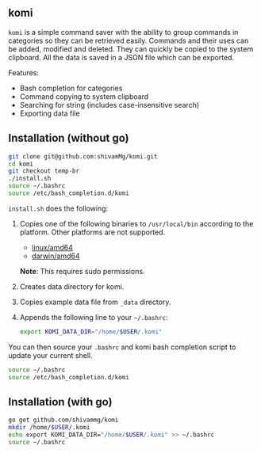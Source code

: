 ## komi

`komi` is a simple command saver with the ability to group commands in categories so they can be retrieved easily. Commands and their uses can be added, modified and deleted. They can quickly be copied to the system clipboard. All the data is saved in a JSON file which can be exported.

Features:

- Bash completion for categories
- Command copying to system clipboard
- Searching for string (includes case-insensitive search)
- Exporting data file

## Installation (without go)

```bash
git clone git@github.com:shivamMg/komi.git
cd komi
git checkout temp-br
./install.sh
source ~/.bashrc
source /etc/bash_completion.d/komi
```

`install.sh` does the following:

1. Copies one of the following binaries to `/usr/local/bin` according to the platform. Other platforms are not supported.
   - [linux/amd64](_linux_amd64/komi)
   - [darwin/amd64](_darwin_amd64/komi)

   **Note**: This requires sudo permissions.
2. Creates data directory for komi.
3. Copies example data file from `_data` directory.
4. Appends the following line to your `~/.bashrc`:
   ```bash
   export KOMI_DATA_DIR="/home/$USER/.komi"
   ```

You can then source your `.bashrc` and komi bash completion script to update your current shell.
```bash
source ~/.bashrc
source /etc/bash_completion.d/komi
```

## Installation (with go)

```bash
go get github.com/shivammg/komi
mkdir /home/$USER/.komi
echo export KOMI_DATA_DIR="/home/$USER/.komi" >> ~/.bashrc
source ~/.bashrc
```
